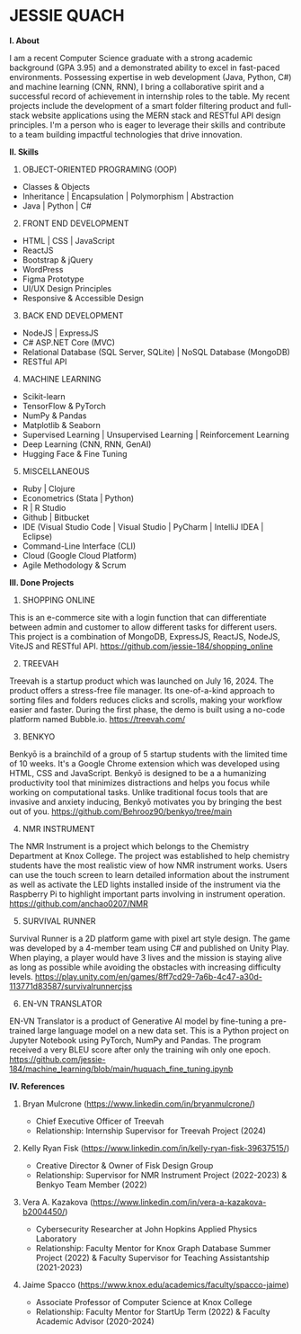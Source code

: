 # JESSIE QUACH

**I. About**

I am a recent Computer Science graduate with a strong academic background (GPA 3.95) and a demonstrated ability to excel in fast-paced environments. Possessing expertise in web development (Java, Python, C#) and machine learning (CNN, RNN), I bring a collaborative spirit and a successful record of achievement in internship roles to the table. My recent projects include the development of a smart folder filtering product and full-stack website applications using the MERN stack and RESTful API design principles. I'm a person who is eager to leverage their skills and contribute to a team building impactful technologies that drive innovation.

**II. Skills**

1. OBJECT-ORIENTED PROGRAMING (OOP)
- Classes & Objects
- Inheritance | Encapsulation | Polymorphism | Abstraction
- Java | Python | C#

2. FRONT END DEVELOPMENT
- HTML | CSS | JavaScript
- ReactJS
- Bootstrap & jQuery
- WordPress
- Figma Prototype
- UI/UX Design Principles
- Responsive & Accessible Design

3. BACK END DEVELOPMENT
- NodeJS | ExpressJS
- C# ASP.NET Core (MVC)
- Relational Database (SQL Server, SQLite) | NoSQL Database (MongoDB)
- RESTful API

4. MACHINE LEARNING
- Scikit-learn
- TensorFlow & PyTorch
- NumPy & Pandas
- Matplotlib & Seaborn
- Supervised Learning | Unsupervised Learning | Reinforcement Learning
- Deep Learning (CNN, RNN, GenAI)
- Hugging Face & Fine Tuning

5. MISCELLANEOUS
- Ruby | Clojure
- Econometrics (Stata | Python)
- R | R Studio
- Github | Bitbucket
- IDE (Visual Studio Code | Visual Studio | PyCharm | IntelliJ IDEA | Eclipse)
- Command-Line Interface (CLI)
- Cloud (Google Cloud Platform)
- Agile Methodology & Scrum

**III. Done Projects**

1. SHOPPING ONLINE

This is an e-commerce site with a login function that can differentiate between admin and customer to allow different tasks for different users. This project is a combination of MongoDB, ExpressJS, ReactJS, NodeJS, ViteJS and RESTful API.
https://github.com/jessie-184/shopping_online

2. TREEVAH

Treevah is a startup product which was launched on July 16, 2024. The product offers a stress-free file manager. Its one-of-a-kind approach to sorting files and folders reduces clicks and scrolls, making your workflow easier and faster. During the first phase, the demo is built using a no-code platform named Bubble.io.
https://treevah.com/

3. BENKYO

Benkyō is a brainchild of a group of 5 startup students with the limited time of 10 weeks. It's a Google Chrome extension which was developed using HTML, CSS and JavaScript. Benkyō is designed to be a a humanizing productivity tool that minimizes distractions and helps you focus while working on computational tasks. Unlike traditional focus tools that are invasive and anxiety inducing, Benkyō motivates you by bringing the best out of you.
https://github.com/Behrooz90/benkyo/tree/main

4. NMR INSTRUMENT

The NMR Instrument is a project which belongs to the Chemistry Department at Knox College. The project was established to help chemistry students have the most realistic view of how NMR instrument works. Users can use the touch screen to learn detailed information about the instrument as well as activate the LED lights installed inside of the instrument via the Raspberry Pi to highlight important parts involving in instrument operation.
https://github.com/anchao0207/NMR

5. SURVIVAL RUNNER

Survival Runner is a 2D platform game with pixel art style design. The game was developed by a 4-member team using C# and published on Unity Play. When playing, a player would have 3 lives and the mission is staying alive as long as possible while avoiding the obstacles with increasing difficulty levels.
https://play.unity.com/en/games/8ff7cd29-7a6b-4c47-a30d-113771d83587/survivalrunnercjss

6. EN-VN TRANSLATOR

EN-VN Translator is a product of Generative AI model by fine-tuning a pre-trained large language model on a new data set. This is a Python project on Jupyter Notebook using PyTorch, NumPy and Pandas. The program received a very BLEU score after only the training wih only one epoch.
https://github.com/jessie-184/machine_learning/blob/main/huquach_fine_tuning.ipynb

**IV. References**

1. Bryan Mulcrone (https://www.linkedin.com/in/bryanmulcrone/)
    - Chief Executive Officer of Treevah
    - Relationship: Internship Supervisor for Treevah Project (2024)

2. Kelly Ryan Fisk (https://www.linkedin.com/in/kelly-ryan-fisk-39637515/)
    - Creative Director & Owner of Fisk Design Group
    - Relationship: Supervisor for NMR Instrument Project (2022-2023) & Benkyo Team Member (2022)

3. Vera A. Kazakova (https://www.linkedin.com/in/vera-a-kazakova-b2004450/)
    - Cybersecurity Researcher at John Hopkins Applied Physics Laboratory
    - Relationship: Faculty Mentor for Knox Graph Database Summer Project (2022) & Faculty Supervisor for Teaching Assistantship (2021-2023)

4. Jaime Spacco (https://www.knox.edu/academics/faculty/spacco-jaime)
    - Associate Professor of Computer Science at Knox College
    - Relationship: Faculty Mentor for StartUp Term (2022) & Faculty Academic Advisor (2020-2024)